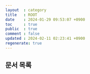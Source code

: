```yaml
---
layout  : category
title   : ROOT
date    : 2024-01-29 09:53:07 +0900
toc     : true
public  : true
comment : false
updated : 2024-02-11 02:23:41 +0900
regenerate: true
---
```


## 문서 목록
